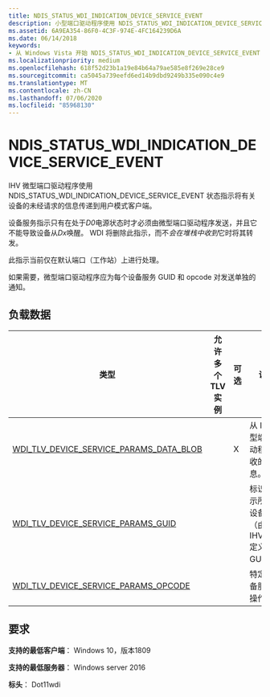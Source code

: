 ```yaml
---
title: NDIS_STATUS_WDI_INDICATION_DEVICE_SERVICE_EVENT
description: 小型端口驱动程序使用 NDIS_STATUS_WDI_INDICATION_DEVICE_SERVICE_EVENT 状态指示将有关设备的未经请求的信息传递到用户模式客户端。
ms.assetid: 6A9EA354-86F0-4C3F-974E-4FC164239D6A
ms.date: 06/14/2018
keywords:
- 从 Windows Vista 开始 NDIS_STATUS_WDI_INDICATION_DEVICE_SERVICE_EVENT 网络驱动程序
ms.localizationpriority: medium
ms.openlocfilehash: 618f52d23b1a19e84b64a79ae585e8f269e28ce9
ms.sourcegitcommit: ca5045a739eefd6ed14b9dbd9249b335e090c4e9
ms.translationtype: MT
ms.contentlocale: zh-CN
ms.lasthandoff: 07/06/2020
ms.locfileid: "85968130"
---
```

# <a name="ndis_status_wdi_indication_device_service_event"></a>NDIS_STATUS_WDI_INDICATION_DEVICE_SERVICE_EVENT

IHV 微型端口驱动程序使用 NDIS_STATUS_WDI_INDICATION_DEVICE_SERVICE_EVENT 状态指示将有关设备的未经请求的信息传递到用户模式客户端。

设备服务指示只有在处于*D0*电源状态时才必须由微型端口驱动程序发送，并且它不能导致设备从*Dx*唤醒。 WDI 将删除此指示，而不*会在堆栈中收到*它时将其转发。

此指示当前仅在默认端口（工作站）上进行处理。

如果需要，微型端口驱动程序应为每个设备服务 GUID 和 opcode 对发送单独的通知。

## <a name="payload-data"></a>负载数据

| 类型 | 允许多个 TLV 实例 | 可选 | 说明 |
| --- | --- | --- | --- |
| [WDI_TLV_DEVICE_SERVICE_PARAMS_DATA_BLOB](wdi-tlv-device-service-params-data-blob.md) |   | X | 从 IHV 微型端口驱动程序接收的信息。 |
| [WDI_TLV_DEVICE_SERVICE_PARAMS_GUID](wdi-tlv-device-service-params-guid.md) |   |   | 标识此指示所属的设备服务（由 IHV/OEM 定义）的 GUID。 |
| [WDI_TLV_DEVICE_SERVICE_PARAMS_OPCODE](wdi-tlv-device-service-params-opcode.md) |   |   | 特定于设备服务的操作码。 |

## <a name="requirements"></a>要求

**支持的最低客户端**： Windows 10，版本1809

**支持的最低服务器**： Windows server 2016

**标头**： Dot11wdi

